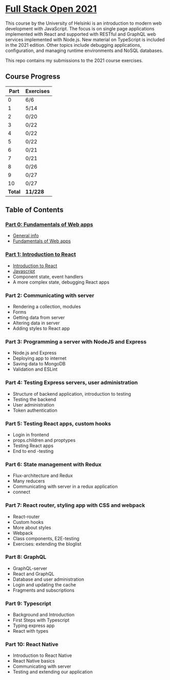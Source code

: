# [Full Stack Open 2021](https://fullstackopen.com/en/ 'Full Stack Open 2021 Homepage')

This course by the University of Helsinki is an introduction to modern web development with JavaScript. The focus is on single page applications implemented with React and supported with RESTful and GraphQL web services implemented with Node.js. New material on TypeScript is included in the 2021 edition. Other topics include debugging applications, configuration, and managing runtime environments and NoSQL databases.

This repo contains my submissions to the 2021 course exercises.


## Course Progress

| Part      | Exercises   |
| --------- | ----------- |
| 0         | 6/6         |
| 1         | 5/14       |
| 2         | 0/20       |
| 3         | 0/22       |
| 4         | 0/22       |
| 5         | 0/22       |
| 6         | 0/21       |
| 7         | 0/21       |
| 8         | 0/26       |
| 9         | 0/27       |
| 10        | 0/27         |
| **Total** | **11/228** |


## Table of Contents

### [Part 0: Fundamentals of Web apps](https://fullstackopen.com/en/part0)

- [General info](https://fullstackopen.com/en/part0/general_info)
- [Fundamentals of Web apps](https://fullstackopen.com/en/part0/fundamentals_of_web_apps)

### [Part 1: Introduction to React](https://fullstackopen.com/en/part1)

- [Introduction to React](https://fullstackopen.com/en/part1/introduction_to_react)
- [Javascript](https://fullstackopen.com/en/part1/java_script)
- Component state, event handlers
- A more complex state, debugging React apps

### Part 2: Communicating with server

- Rendering a collection, modules
- Forms
- Getting data from server
- Altering data in server
- Adding styles to React app

### Part 3: Programming a server with NodeJS and Express

- Node.js and Express
- Deploying app to internet
- Saving data to MongoDB
- Validation and ESLint

### Part 4: Testing Express servers, user administration

- Structure of backend application, introduction to testing
- Testing the backend
- User administration
- Token authentication

### Part 5: Testing React apps, custom hooks

- Login in frontend
- props.children and proptypes
- Testing React apps
- End to end -testing

### Part 6: State management with Redux

- Flux-architecture and Redux
- Many reducers
- Communicating with server in a redux application
- connect

### Part 7: React router, styling app with CSS and webpack

- React-router
- Custom hooks
- More about styles
- Webpack
- Class components, E2E-testing
- Exercises: extending the bloglist

### Part 8: GraphQL

- GraphQL-server
- React and GraphQL
- Database and user administration
- Login and updating the cache
- Fragments and subscriptions

### Part 9: Typescript

- Background and Introduction
- First Steps with Typescript
- Typing express app
- React with types

### Part 10: React Native

- Introduction to React Native
- React Native basics
- Communicating with server
- Testing and extending our application
